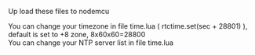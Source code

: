 Up load these files to nodemcu

You can change your timezone in file time.lua ( rtctime.set(sec + 28801) ), default is set to +8 zone, 8x60x60=28800  
You can change your NTP server list in file time.lua
